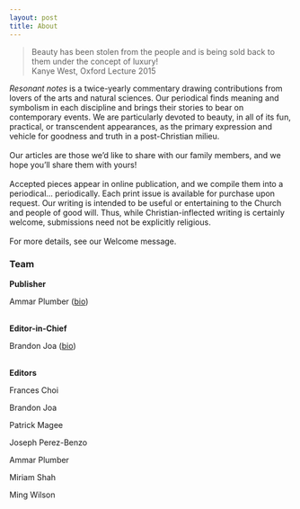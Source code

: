 ```yaml
---
layout: post
title: About
---
```


>Beauty has been stolen from the people and is being sold back to them under the concept of luxury!<br>
Kanye West, Oxford Lecture 2015

_Resonant notes_ is a twice-yearly commentary drawing contributions from lovers of the arts and natural sciences. Our periodical finds meaning and symbolism in each discipline and brings their stories to bear on contemporary events. We are particularly devoted to beauty, in all of its fun, practical, or transcendent appearances, as the primary expression and vehicle for goodness and truth in a post-Christian milieu. 
<br> <br>
Our articles are those we’d like to share with our family members, and we hope you’ll share them with yours!
<br> <br>
Accepted pieces appear in online publication, and we compile them into a periodical... periodically. Each print issue is available for purchase upon request. Our writing is intended to be useful or entertaining to the Church and people of good will. Thus, while Christian-inflected writing is certainly welcome, submissions need not be explicitly religious.
<br> <br>
For more details, see our Welcome message.

<h3>Team</h3>

<b style="font-weight:bold;">Publisher</b>

Ammar Plumber ([bio](https://ammarplumber.com/about.html))

<br>
<b style="font-weight:bold;">Editor-in-Chief</b>

Brandon Joa ([bio](https://resonantnotes.com/brandon.html))

<br>
<b style="font-weight:bold;">Editors</b>

Frances Choi

Brandon Joa

Patrick Magee

Joseph Perez-Benzo

Ammar Plumber

Miriam Shah

Ming Wilson